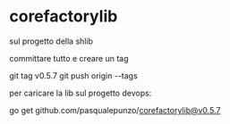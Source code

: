 # corefactorylib

sul progetto della shlib

committare tutto e creare un tag

git tag v0.5.7
git push origin --tags

per caricare la lib sul progetto devops:

go get github.com/pasqualepunzo/corefactorylib@v0.5.7
